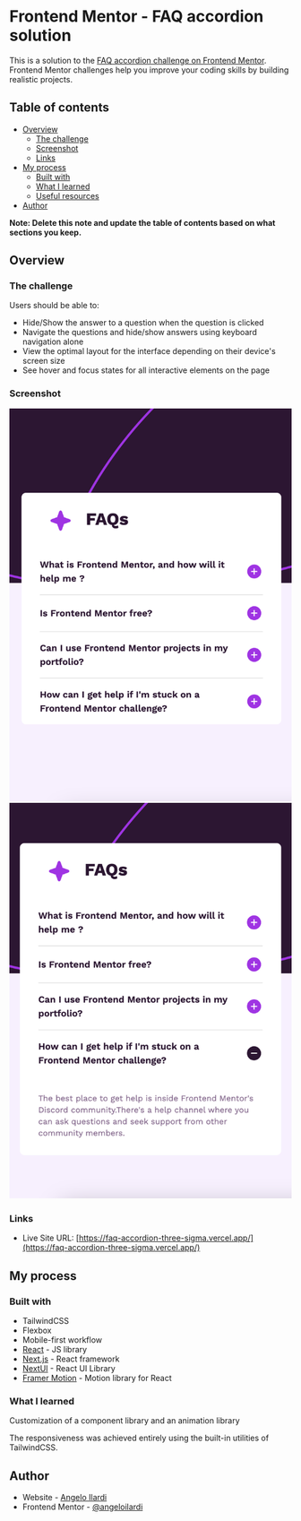 # Frontend Mentor - FAQ accordion solution

This is a solution to the [FAQ accordion challenge on Frontend Mentor](https://www.frontendmentor.io/challenges/faq-accordion-wyfFdeBwBz). Frontend Mentor challenges help you improve your coding skills by building realistic projects. 

## Table of contents

- [Overview](#overview)
  - [The challenge](#the-challenge)
  - [Screenshot](#screenshot)
  - [Links](#links)
- [My process](#my-process)
  - [Built with](#built-with)
  - [What I learned](#what-i-learned)
  - [Useful resources](#useful-resources)
- [Author](#author)

**Note: Delete this note and update the table of contents based on what sections you keep.**

## Overview

### The challenge

Users should be able to:

- Hide/Show the answer to a question when the question is clicked
- Navigate the questions and hide/show answers using keyboard navigation alone
- View the optimal layout for the interface depending on their device's screen size
- See hover and focus states for all interactive elements on the page

### Screenshot

![Accordion closed](./public/images/screenshot.png)
![Accordion open](./public/images/screenshot-open.png)



### Links

- Live Site URL: [https://faq-accordion-three-sigma.vercel.app/](https://faq-accordion-three-sigma.vercel.app/)

## My process

### Built with

- TailwindCSS
- Flexbox
- Mobile-first workflow
- [React](https://reactjs.org/) - JS library
- [Next.js](https://nextjs.org/) - React framework
- [NextUI](https://nextui.org/) - React UI Library
- [Framer Motion](https://www.framer.com/motion/) - Motion library for React


### What I learned

Customization of a component library and an animation library

The responsiveness was achieved entirely using the built-in utilities of TailwindCSS.

## Author

- Website - [Angelo Ilardi](https://angelo-ilardi.vercel.app/)
- Frontend Mentor - [@angeloilardi](https://www.frontendmentor.io/profile/angeloilardi)

